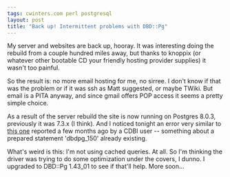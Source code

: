 ```yaml
---
tags: cwinters.com perl postgresql
layout: post
title: "Back up! Intermittent problems with DBD::Pg"
---
```




<p>My server and websites are back up, hooray. It was interesting doing the rebuild from a couple hundred miles away, but thanks to knoppix (or whatever other bootable CD your friendly hosting provider supplies) it wasn't too painful.</p>

<p>So the result is: no more email hosting for me, no sirree. I don't know if that was the problem or if it was ssh as Matt suggested, or maybe TWiki. But email is a PITA anyway, and since gmail offers POP access it seems a pretty simple choice.</p>

<p>As a result of the server rebuild the site is now running on Postgres 8.0.3, previously it was 7.3.x (I think). And I noticed tonight an error very similar to <a href="http://www.spanner.org/lists/cdbi/2005/04/27/02dc8f31.html">this one</a> reported a few months ago by a CDBI user -- something about a prepared statement 'dbdpg_150' already existing.</p>

<p>What's weird is this: I'm not using cached queries. At all. So I'm thinking the driver was trying to do some optimization under the covers, I dunno. I upgraded to DBD::Pg 1.43_01 to see if that'll help. More soon...</p>

<p>


